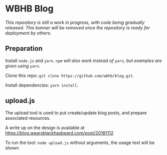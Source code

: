 # WBHB Blog

*This repository is still a work in progress, with code being gradually released. This banner will be removed once the repository is ready for deployment by others.*

## Preparation

Install `node.js` and `yarn`. *`npm` will also work instead of `yarn`, but examples are given using `yarn`.*

Clone this repo: `git clone https://github.com/wbhb/blog.git`.

Install dependencies: `yarn install`.

## upload.js

The upload tool is used to put create/update blog posts, and prepare associated resources.

A write up on the design is available at https://blog.wearsblackhasbeard.com/post/20181112

To run the tool: `node upload.js` without arguments, the usage text will be shown
